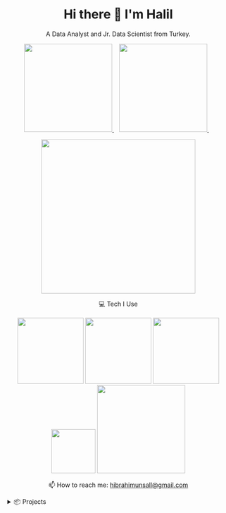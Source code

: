 <h1 align='center'>
  Hi there 👋 I'm Halil
</h1>

<p align='center'>
  A Data Analyst and Jr. Data Scientist from Turkey.
</p>



<p align='center'>
  
  <a href="https://www.linkedin.com/in/halilibrahimunsal/">
    <img src="https://upload.wikimedia.org/wikipedia/commons/thumb/0/01/LinkedIn_Logo.svg/2560px-LinkedIn_Logo.svg.png" width=200/>
  </a>&nbsp;&nbsp;
  <a href="https://public.tableau.com/app/profile/halilunsal">
    <img src="https://raw.githubusercontent.com/halilunsall/halilunsall/main/img1.png" width=200/>        
  </a>&nbsp;&nbsp;
  
</p>

<p align='center'>
  <a href="#"><img src="https://github-readme-stats.vercel.app/api?username=halilunsall&show_icons=true&locale=en" width="350"></a>
</p>

<p align='center'>
  💻 Tech I Use<br/><br/>
  <img src="https://upload.wikimedia.org/wikipedia/commons/thumb/f/f8/Python_logo_and_wordmark.svg/1200px-Python_logo_and_wordmark.svg.png" width=150/>
  <img src="https://raw.githubusercontent.com/halilunsall/halilunsall/main/img4.png" width=150/>
  <img src="https://raw.githubusercontent.com/halilunsall/halilunsall/main/img1.png" width=150/>
  <img src="https://cdn.freebiesupply.com/logos/large/2x/amazon-web-services-1-logo-png-transparent.png" width=100/>
  <img src="https://raw.githubusercontent.com/halilunsall/halilunsall/main/img3.png"width=200 />
</p>



<!-- <details align='center'>
  <summary>:zap: My workspace specs</summary>
</details>-->

<p align='center'>
  📫 How to reach me: <a href='hibrahimunsall@gmail.com'>hibrahimunsall@gmail.com</a>
</p>

</details>

<details>
  <summary>📦 Projects</summary>

[Tableau Covid-19 Tracking Dashboard](https://public.tableau.com/app/profile/halilunsal/viz/Covid-19-Tracker_16779424166110/WithoutContainer)

To track the daily global tally of Covid-19 cases and fatalities, a dashboard was created. A server connection was made using the web data connector in order to get daily data. The dashboard was created using embed code and designed to be followed live on the website (Google sites) after the data preparation and data manipulation processes.

[Employee Churn Analysis Project:](https://github.com/halilunsall/Churn-Prediction)

This methodology for project classification can be used in various corporate scenarios. Employee Churn: What Is It? What distinguishes it from customer churn? Apply categorization methods. Utilizing supervised algorithms, make predictions. Deploy the model using Streamlit at the conclusion of the project. Skills: Model creation and assessment using the Python Scikit-Learn package, EDA and visualization using Matplotlib and Seaborn. Decision Tree, KNN, Yellowbrick, Seaborn, Random Forest, Catoost, ANN, Support Vector Machine (SVM), and XGBoost.
